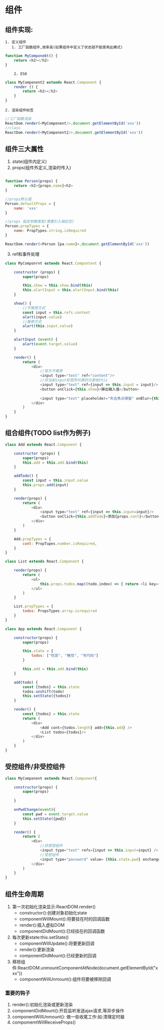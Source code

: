 # 组件

## 组件实现:
    1. 定义组件
       1. 工厂函数组件,效率高(如果组件中定义了状态就不能使用此模式)

```js
function MyComponebt() {
    return <h2></h2>
}
```
        2. ES6
   
```js
class MyComponent2 extends React.Component {
    render () {
        return <h2></h2>
    }
}
```
    2. 渲染组件标签

```js
//工厂函数渲染
ReactDom.render(<MyComponent/>,document.getElementById('xxx'))
//class
ReactDom.render(<MyComponent2/>,document.getElementById('xxx'))
```

## 组件三大属性

1. state(组件内定义)
2. props(组件外定义,渲染时传入)

```js

function Person(props) {
    return <h2>{props.name}<h2>
}

//props默认值
Person.defaultProps = {
    name: 'xxx'
}

//props 指定参数类型(需要引入相应包)
Person.propTypes = {
    name: PropTypes.string.isRequired
}

ReactDom.render(<Person {pa.name}>,document.getElementById('xxx'))

```

3. ref和事件处理

```js
class MyComponrnt extends React.Compontent {

    construstor (props) {
        super(props)

        this.show = this.show.bind(this)
        this.alartInput = this.alartInput.bind(this)
    }

    show() {
        //不推荐方式
        const input = this.refs.content
        alart(input.value)
        //推荐方式
        alart(this.input.value)
    }

    alartInput (event) {
        alart(event.target.value)
    }

    render() {
        return (
            <div>
                //官方不推荐
                <input type="text" ref="content"/>
                //将当前input标签所代表的元素给this
                <input type="text" ref={input => this.input = input}/>
                <button onClick={this.show}>弹出输入值</button>
                
                <input type="text" placeholder="失去焦点弹窗" onBlur={this.alartInput}/>
            </div>
        )
    }
}
```

## 组合组件(TODO list作为例子)

```js
class Add extends React.Component {

    constructor (props) {
        super(props)
        this.add = this.add.bind(this)
    }

    addTodo() {
        const input = this.input.value
        this.props.add(input)
    }

    render(props) {
        return (
            <div>
                <input type="text" ref={input => this.input=input}/>
                <button onClick={this.addTodo}>添加{props.cont}</button>
            </div>
        )
    }

    Add.propTypes = {
        cont: PropTupes.number.isRequired,
    }
}

class List extends React.Component {

    render(props) {
        return (
            <ul>
                this.props.todos.map((todo,index) => { return <li key={index}> {todo} </li>})
            </ul>
        )
    }

    List.propTypes = {
        todos: PropsTypes.array.isrequired
    }
}

class App extends React.Component {

    constructor(props) {
        super(props)

        this.state = {
            todos: ["吃饭", "睡觉", "写代码"]
        }

        this.add = this.add.bind(this)
    }

    add(todo) {
        const {todos} = this.state
        todos.unshift(todo)
        this.setState({todos})
    }

    render() {
        const {todos} = this.state
        return (
            <div>
                <Add cont={todos.length} add={this.add} />
                <List todos={todos}/>
            </div>
        )
    }
}

```

## 受控组件/非受控组件

```js
class MyComponent extends React.Component{

    constructor(props) {
        super(props)
        
    }

    onPwdChange(event){
        const pwd = event.target.value
        this.setState({pwd})
    }

    render() {
        return (
            <div>
                //非受控组件
                <input type="text" refs={input => this.input=input} />
                //受控组件
                <input type="password" value= {this.state.pwd} onchange={this.onPwdChange}/>
            </div>
        )
    }
}
```

## 组件生命周期

1. 第一次初始化渲染显示:ReactDOM.render()
   - constructor():创建对象初始化state
   - componentWillMount():将要挂在时的回调函数
   - render():插入虚拟DOM
   - componentDidMount():已经挂在的回调函数
2. 每次更新state:this.setState()
   - componentWillUpdate():将要更新回调
   - render():更新渲染
   - componentDidMount():已经更新的回调
3. 移除组件:ReactDOM.unmountComponentAtNode(document.getElementById("xxx"))
   - componentWillUnmount():组件将要被移除回调

### 重要的钩子

1. render():初始化渲染或更新渲染
2. componentDidMount():开启监听发送ajax请求,等异步操作
3. componentWillUnmount(): 做一些收尾工作:如:清理定时器
4. compomemtWillReceiveProps()


